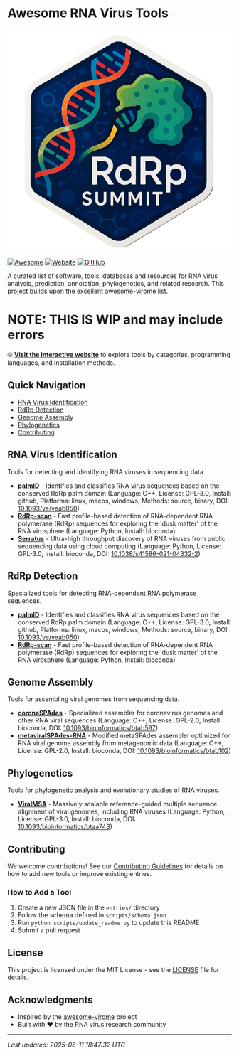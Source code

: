 # Awesome RNA Virus Tools

![RdRp Summit Logo](rdrp_summit.png)

[![Awesome](https://awesome.re/badge.svg)](https://awesome.re)
[![Website](https://img.shields.io/website?url=https%3A//rdrp-summit.github.io/awesome-rna-virus-tools/)](https://rdrp-summit.github.io/awesome-rna-virus-tools/)
[![GitHub](https://img.shields.io/github/license/rdrp-summit/awesome-rna-virus-tools)](LICENSE)

A curated list of software, tools, databases and resources for RNA virus analysis, prediction, annotation, phylogenetics, and related research. This project builds upon the excellent [awesome-virome](https://github.com/shandley/awesome-virome) list.  

# NOTE: THIS IS WIP and may include errors 


🌐 **[Visit the interactive website](https://rdrp-summit.github.io/awesome-rna-virus-tools/)** to explore tools by categories, programming languages, and installation methods.

## Quick Navigation

- [RNA Virus Identification](#rna-virus-identification)
- [RdRp Detection](#rdrp-detection)
- [Genome Assembly](#genome-assembly)
- [Phylogenetics](#phylogenetics)
- [Contributing](#contributing)

## RNA Virus Identification

Tools for detecting and identifying RNA viruses in sequencing data.

- **[palmID](https://github.com/rcedgar/palmscan)** - Identifies and classifies RNA virus sequences based on the conserved RdRp palm domain (Language: C++, License: GPL-3.0, Install: github, Platforms: linux, macos, windows, Methods: source, binary, DOI: [10.1093/ve/veab050](https://doi.org/10.1093/ve/veab050))
- **[RdRp-scan](https://github.com/JustineCharon/RdRp-scan/)** - Fast profile-based detection of RNA-dependent RNA polymerase (RdRp) sequences for exploring the 'dusk matter' of the RNA virosphere (Language: Python, Install: bioconda)
- **[Serratus](https://github.com/ababaian/serratus)** - Ultra-high throughput discovery of RNA viruses from public sequencing data using cloud computing (Language: Python, License: GPL-3.0, Install: bioconda, DOI: [10.1038/s41586-021-04332-2](https://doi.org/10.1038/s41586-021-04332-2))

## RdRp Detection

Specialized tools for detecting RNA-dependent RNA polymerase sequences.

- **[palmID](https://github.com/rcedgar/palmscan)** - Identifies and classifies RNA virus sequences based on the conserved RdRp palm domain (Language: C++, License: GPL-3.0, Install: github, Platforms: linux, macos, windows, Methods: source, binary, DOI: [10.1093/ve/veab050](https://doi.org/10.1093/ve/veab050))
- **[RdRp-scan](https://github.com/JustineCharon/RdRp-scan/)** - Fast profile-based detection of RNA-dependent RNA polymerase (RdRp) sequences for exploring the 'dusk matter' of the RNA virosphere (Language: Python, Install: bioconda)

## Genome Assembly

Tools for assembling viral genomes from sequencing data.

- **[coronaSPAdes](https://github.com/ablab/spades)** - Specialized assembler for coronavirus genomes and other RNA viral sequences (Language: C++, License: GPL-2.0, Install: bioconda, DOI: [10.1093/bioinformatics/btab597](https://doi.org/10.1093/bioinformatics/btab597))
- **[metaviralSPAdes-RNA](https://github.com/ablab/spades)** - Modified metaSPAdes assembler optimized for RNA viral genome assembly from metagenomic data (Language: C++, License: GPL-2.0, Install: bioconda, DOI: [10.1093/bioinformatics/btab102](https://doi.org/10.1093/bioinformatics/btab102))

## Phylogenetics

Tools for phylogenetic analysis and evolutionary studies of RNA viruses.

- **[ViralMSA](https://github.com/niemasd/ViralMSA)** - Massively scalable reference-guided multiple sequence alignment of viral genomes, including RNA viruses (Language: Python, License: GPL-3.0, Install: bioconda, DOI: [10.1093/bioinformatics/btaa743](https://doi.org/10.1093/bioinformatics/btaa743))



## Contributing

We welcome contributions! See our [Contributing Guidelines](CONTRIBUTING.md) for details on how to add new tools or improve existing entries.

### How to Add a Tool

1. Create a new JSON file in the `entries/` directory
2. Follow the schema defined in `scripts/schema.json`
3. Run `python scripts/update_readme.py` to update this README
4. Submit a pull request

## License

This project is licensed under the MIT License - see the [LICENSE](LICENSE) file for details.

## Acknowledgments

- Inspired by the [awesome-virome](https://github.com/shandley/awesome-virome) project
- Built with ❤️ by the RNA virus research community

---

*Last updated: 2025-08-11 18:47:32 UTC*
